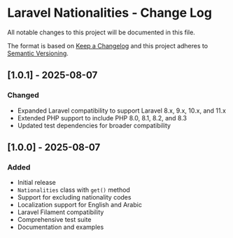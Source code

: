 # Laravel Nationalities - Change Log

All notable changes to this project will be documented in this file.

The format is based on [Keep a Changelog](http://keepachangelog.com/en/1.0.0/)
and this project adheres to [Semantic Versioning](http://semver.org/spec/v2.0.0.html).

## [1.0.1] - 2025-08-07

### Changed
- Expanded Laravel compatibility to support Laravel 8.x, 9.x, 10.x, and 11.x
- Extended PHP support to include PHP 8.0, 8.1, 8.2, and 8.3
- Updated test dependencies for broader compatibility

## [1.0.0] - 2025-08-07

### Added
- Initial release
- `Nationalities` class with `get()` method
- Support for excluding nationality codes
- Localization support for English and Arabic
- Laravel Filament compatibility
- Comprehensive test suite
- Documentation and examples
